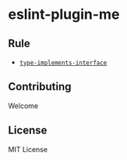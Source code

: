 # eslint-plugin-me

## Rule

- [`type-implements-interface`](./docs//rules/type-implements-interface.md)

## Contributing

Welcome

## License

MIT License

